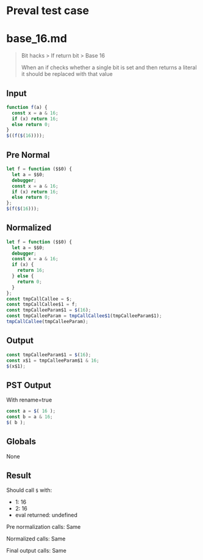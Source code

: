 # Preval test case

# base_16.md

> Bit hacks > If return bit > Base 16
>
> When an if checks whether a single bit is set and then returns a literal it should be replaced with that value

## Input

`````js filename=intro
function f(a) {
  const x = a & 16;
  if (x) return 16;
  else return 0;
}
$((f($(16))));
`````

## Pre Normal


`````js filename=intro
let f = function ($$0) {
  let a = $$0;
  debugger;
  const x = a & 16;
  if (x) return 16;
  else return 0;
};
$(f($(16)));
`````

## Normalized


`````js filename=intro
let f = function ($$0) {
  let a = $$0;
  debugger;
  const x = a & 16;
  if (x) {
    return 16;
  } else {
    return 0;
  }
};
const tmpCallCallee = $;
const tmpCallCallee$1 = f;
const tmpCalleeParam$1 = $(16);
const tmpCalleeParam = tmpCallCallee$1(tmpCalleeParam$1);
tmpCallCallee(tmpCalleeParam);
`````

## Output


`````js filename=intro
const tmpCalleeParam$1 = $(16);
const x$1 = tmpCalleeParam$1 & 16;
$(x$1);
`````

## PST Output

With rename=true

`````js filename=intro
const a = $( 16 );
const b = a & 16;
$( b );
`````

## Globals

None

## Result

Should call `$` with:
 - 1: 16
 - 2: 16
 - eval returned: undefined

Pre normalization calls: Same

Normalized calls: Same

Final output calls: Same
